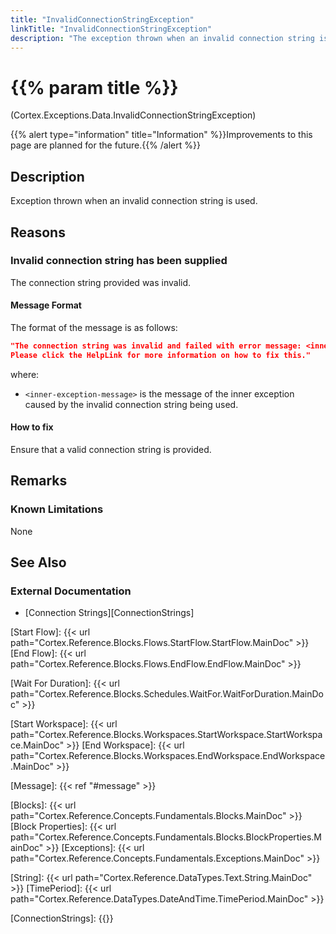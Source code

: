 ```yaml
---
title: "InvalidConnectionStringException"
linkTitle: "InvalidConnectionStringException"
description: "The exception thrown when an invalid connection string is used."
---
```


# {{% param title %}}

<p class="namespace">(Cortex.Exceptions.Data.InvalidConnectionStringException)</p>
{{% alert type="information" title="Information" %}}Improvements to this page are planned for the future.{{% /alert %}}

## Description

Exception thrown when an invalid connection string is used.

## Reasons

### Invalid connection string has been supplied

The connection string provided was invalid.

#### Message Format

The format of the message is as follows:

```json
"The connection string was invalid and failed with error message: <inner-exception-message>.
Please click the HelpLink for more information on how to fix this."
```

where:

* `<inner-exception-message>` is the message of the inner exception caused by the invalid connection string being used.

#### How to fix

Ensure that a valid connection string is provided.

## Remarks

### Known Limitations

None

## See Also

### External Documentation

* [Connection Strings][ConnectionStrings]

[Start Flow]: {{< url path="Cortex.Reference.Blocks.Flows.StartFlow.StartFlow.MainDoc" >}}
[End Flow]: {{< url path="Cortex.Reference.Blocks.Flows.EndFlow.EndFlow.MainDoc" >}}

[Wait For Duration]: {{< url path="Cortex.Reference.Blocks.Schedules.WaitFor.WaitForDuration.MainDoc" >}}

[Start Workspace]: {{< url path="Cortex.Reference.Blocks.Workspaces.StartWorkspace.StartWorkspace.MainDoc" >}}
[End Workspace]: {{< url path="Cortex.Reference.Blocks.Workspaces.EndWorkspace.EndWorkspace.MainDoc" >}}

[Message]: {{< ref "#message" >}}

[Blocks]: {{< url path="Cortex.Reference.Concepts.Fundamentals.Blocks.MainDoc" >}}
[Block Properties]: {{< url path="Cortex.Reference.Concepts.Fundamentals.Blocks.BlockProperties.MainDoc" >}}
[Exceptions]: {{< url path="Cortex.Reference.Concepts.Fundamentals.Exceptions.MainDoc" >}}

[String]: {{< url path="Cortex.Reference.DataTypes.Text.String.MainDoc" >}}
[TimePeriod]: {{< url path="Cortex.Reference.DataTypes.DateAndTime.TimePeriod.MainDoc" >}}

[ConnectionStrings]: {{<url path="ConnectionStrings.MainDoc">}}
